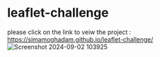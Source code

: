 # leaflet-challenge
please click  on the link to veiw the project :  https://simamoghadam.github.io/leaflet-challenge/
![Screenshot 2024-09-02 103925](https://github.com/user-attachments/assets/39af532b-4212-4dd9-97cd-0a66c109d2f2)
